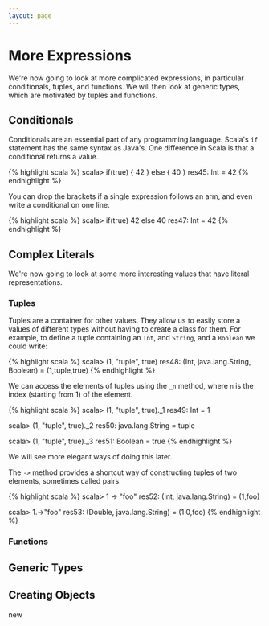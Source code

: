 ```yaml
---
layout: page
---
```


# More Expressions

We're now going to look at more complicated expressions, in particular conditionals, tuples, and functions. We will then look at generic types, which are motivated by tuples and functions.

## Conditionals

Conditionals are an essential part of any programming language. Scala's `if` statement has the same syntax as Java's. One difference in Scala is that a conditional returns a value.

{% highlight scala %}
scala> if(true) {
         42
       } else {
         40
       }
res45: Int = 42
{% endhighlight %}

You can drop the brackets if a single expression follows an arm, and even write a conditional on one line.

{% highlight scala %}
scala> if(true) 42 else 40
res47: Int = 42
{% endhighlight %}


## Complex Literals

We're now going to look at some more interesting values that have literal representations.

### Tuples

Tuples are a container for other values. They allow us to easily store a values of different types without having to create a class for them. For example, to define a tuple containing an `Int`, and `String`, and a `Boolean` we could write:

{% highlight scala %}
scala> (1, "tuple", true)
res48: (Int, java.lang.String, Boolean) = (1,tuple,true)
{% endhighlight %}

We can access the elements of tuples using the `_n` method, where `n` is the index (starting from 1) of the element.

{% highlight scala %}
scala> (1, "tuple", true)._1
res49: Int = 1

scala> (1, "tuple", true)._2
res50: java.lang.String = tuple

scala> (1, "tuple", true)._3
res51: Boolean = true
{% endhighlight %}

We will see more elegant ways of doing this later.

The `->` method provides a shortcut way of constructing tuples of two elements, sometimes called pairs.

{% highlight scala %}
scala> 1 -> "foo"
res52: (Int, java.lang.String) = (1,foo)

scala> 1.->"foo"
res53: (Double, java.lang.String) = (1.0,foo)
{% endhighlight %}

### Functions

## Generic Types

## Creating Objects

new
